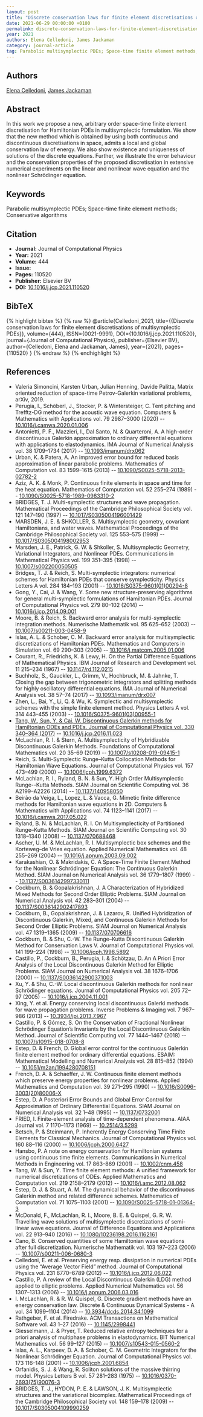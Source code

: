 ```yaml
---
layout: post
title: "Discrete conservation laws for finite element discretisations of multisymplectic PDEs"
date: 2021-06-29 00:00:00 +0100
permalink: discrete-conservation-laws-for-finite-element-discretisations-of-multisymplectic-pdes
year: 2021
authors: Elena Celledoni, James Jackaman
category: journal-article
tag: Parabolic multisymplectic PDEs; Space-time finite element methods; Conservative algorithms
---
```

 
## Authors
[Elena Celledoni](authors/elena-celledoni), [James Jackaman](authors/james-jackaman)
 
## Abstract
In this work we propose a new, arbitrary order space-time finite element discretisation for Hamiltonian PDEs in multisymplectic formulation. We show that the new method which is obtained by using both continuous and discontinuous discretisations in space, admits a local and global conservation law of energy. We also show existence and uniqueness of solutions of the discrete equations. Further, we illustrate the error behaviour and the conservation properties of the proposed discretisation in extensive numerical experiments on the linear and nonlinear wave equation and the nonlinear Schrödinger equation.
 
## Keywords
Parabolic multisymplectic PDEs; Space-time finite element methods; Conservative algorithms
 
## Citation
- **Journal:** Journal of Computational Physics
- **Year:** 2021
- **Volume:** 444
- **Issue:** 
- **Pages:** 110520
- **Publisher:** Elsevier BV
- **DOI:** [10.1016/j.jcp.2021.110520](https://doi.org/10.1016/j.jcp.2021.110520)
 
## BibTeX
{% highlight bibtex %}
{% raw %}
@article{Celledoni_2021,
  title={{Discrete conservation laws for finite element discretisations of multisymplectic PDEs}},
  volume={444},
  ISSN={0021-9991},
  DOI={10.1016/j.jcp.2021.110520},
  journal={Journal of Computational Physics},
  publisher={Elsevier BV},
  author={Celledoni, Elena and Jackaman, James},
  year={2021},
  pages={110520}
}
{% endraw %}
{% endhighlight %}
 
## References
- Valeria Simoncini, Karsten Urban, Julian Henning, Davide Palitta, Matrix oriented reduction of space-time Petrov-Galerkin variational problems, arXiv, 2019.
- Perugia, I., Schöberl, J., Stocker, P. & Wintersteiger, C. Tent pitching and Trefftz-DG method for the acoustic wave equation. Computers &amp; Mathematics with Applications vol. 79 2987–3000 (2020) -- [10.1016/j.camwa.2020.01.006](https://doi.org/10.1016/j.camwa.2020.01.006)
- Antonietti, P. F., Mazzieri, I., Dal Santo, N. & Quarteroni, A. A high-order discontinuous Galerkin approximation to ordinary differential equations with applications to elastodynamics. IMA Journal of Numerical Analysis vol. 38 1709–1734 (2017) -- [10.1093/imanum/drx062](https://doi.org/10.1093/imanum/drx062)
- Urban, K. & Patera, A. An improved error bound for reduced basis approximation of linear parabolic problems. Mathematics of Computation vol. 83 1599–1615 (2013) -- [10.1090/S0025-5718-2013-02782-2](https://doi.org/10.1090/S0025-5718-2013-02782-2)
- Aziz, A. K. & Monk, P. Continuous finite elements in space and time for the heat equation. Mathematics of Computation vol. 52 255–274 (1989) -- [10.1090/S0025-5718-1989-0983310-2](https://doi.org/10.1090/S0025-5718-1989-0983310-2)
- BRIDGES, T. J. Multi-symplectic structures and wave propagation. Mathematical Proceedings of the Cambridge Philosophical Society vol. 121 147–190 (1997) -- [10.1017/S0305004196001429](https://doi.org/10.1017/S0305004196001429)
- MARSDEN, J. E. & SHKOLLER, S. Multisymplectic geometry, covariant Hamiltonians, and water waves. Mathematical Proceedings of the Cambridge Philosophical Society vol. 125 553–575 (1999) -- [10.1017/S0305004198002953](https://doi.org/10.1017/S0305004198002953)
- Marsden, J. E., Patrick, G. W. & Shkoller, S. Multisymplectic Geometry, Variational Integrators, and Nonlinear PDEs. Communications in Mathematical Physics vol. 199 351–395 (1998) -- [10.1007/s002200050505](https://doi.org/10.1007/s002200050505)
- Bridges, T. J. & Reich, S. Multi-symplectic integrators: numerical schemes for Hamiltonian PDEs that conserve symplecticity. Physics Letters A vol. 284 184–193 (2001) -- [10.1016/S0375-9601(01)00294-8](https://doi.org/10.1016/S0375-9601(01)00294-8)
- Gong, Y., Cai, J. & Wang, Y. Some new structure-preserving algorithms for general multi-symplectic formulations of Hamiltonian PDEs. Journal of Computational Physics vol. 279 80–102 (2014) -- [10.1016/j.jcp.2014.09.001](https://doi.org/10.1016/j.jcp.2014.09.001)
- Moore, B. & Reich, S. Backward error analysis for multi-symplectic integration methods. Numerische Mathematik vol. 95 625–652 (2003) -- [10.1007/s00211-003-0458-9](https://doi.org/10.1007/s00211-003-0458-9)
- Islas, A. L. & Schober, C. M. Backward error analysis for multisymplectic discretizations of Hamiltonian PDEs. Mathematics and Computers in Simulation vol. 69 290–303 (2005) -- [10.1016/j.matcom.2005.01.006](https://doi.org/10.1016/j.matcom.2005.01.006)
- Courant, R., Friedrichs, K. & Lewy, H. On the Partial Difference Equations of Mathematical Physics. IBM Journal of Research and Development vol. 11 215–234 (1967) -- [10.1147/rd.112.0215](https://doi.org/10.1147/rd.112.0215)
- Buchholz, S., Gauckler, L., Grimm, V., Hochbruck, M. & Jahnke, T. Closing the gap between trigonometric integrators and splitting methods for highly oscillatory differential equations. IMA Journal of Numerical Analysis vol. 38 57–74 (2017) -- [10.1093/imanum/drx007](https://doi.org/10.1093/imanum/drx007)
- Zhen, L., Bai, Y., Li, Q. & Wu, K. Symplectic and multisymplectic schemes with the simple finite element method. Physics Letters A vol. 314 443–455 (2003) -- [10.1016/S0375-9601(03)00955-1](https://doi.org/10.1016/S0375-9601(03)00955-1)
- [Tang, W., Sun, Y. & Cai, W. Discontinuous Galerkin methods for Hamiltonian ODEs and PDEs. Journal of Computational Physics vol. 330 340–364 (2017)](discontinuous-galerkin-methods-for-hamiltonian-odes-and-pdes) -- [10.1016/j.jcp.2016.11.023](https://doi.org/10.1016/j.jcp.2016.11.023)
- McLachlan, R. I. & Stern, A. Multisymplecticity of Hybridizable Discontinuous Galerkin Methods. Foundations of Computational Mathematics vol. 20 35–69 (2019) -- [10.1007/s10208-019-09415-1](https://doi.org/10.1007/s10208-019-09415-1)
- Reich, S. Multi-Symplectic Runge–Kutta Collocation Methods for Hamiltonian Wave Equations. Journal of Computational Physics vol. 157 473–499 (2000) -- [10.1006/jcph.1999.6372](https://doi.org/10.1006/jcph.1999.6372)
- McLachlan, R. I., Ryland, B. N. & Sun, Y. High Order Multisymplectic Runge--Kutta Methods. SIAM Journal on Scientific Computing vol. 36 A2199–A2226 (2014) -- [10.1137/140958050](https://doi.org/10.1137/140958050)
- Beirão da Veiga, L., Lopez, L. & Vacca, G. Mimetic finite difference methods for Hamiltonian wave equations in 2D. Computers &amp; Mathematics with Applications vol. 74 1123–1141 (2017) -- [10.1016/j.camwa.2017.05.022](https://doi.org/10.1016/j.camwa.2017.05.022)
- Ryland, B. N. & McLachlan, R. I. On Multisymplecticity of Partitioned Runge–Kutta Methods. SIAM Journal on Scientific Computing vol. 30 1318–1340 (2008) -- [10.1137/070688468](https://doi.org/10.1137/070688468)
- Ascher, U. M. & McLachlan, R. I. Multisymplectic box schemes and the Korteweg–de Vries equation. Applied Numerical Mathematics vol. 48 255–269 (2004) -- [10.1016/j.apnum.2003.09.002](https://doi.org/10.1016/j.apnum.2003.09.002)
- Karakashian, O. & Makridakis, C. A Space-Time Finite Element Method for the Nonlinear Schrödinger Equation: The Continuous Galerkin Method. SIAM Journal on Numerical Analysis vol. 36 1779–1807 (1999) -- [10.1137/S0036142997330111](https://doi.org/10.1137/S0036142997330111)
- Cockburn, B. & Gopalakrishnan, J. A Characterization of Hybridized Mixed Methods for Second Order Elliptic Problems. SIAM Journal on Numerical Analysis vol. 42 283–301 (2004) -- [10.1137/S0036142902417893](https://doi.org/10.1137/S0036142902417893)
- Cockburn, B., Gopalakrishnan, J. & Lazarov, R. Unified Hybridization of Discontinuous Galerkin, Mixed, and Continuous Galerkin Methods for Second Order Elliptic Problems. SIAM Journal on Numerical Analysis vol. 47 1319–1365 (2009) -- [10.1137/070706616](https://doi.org/10.1137/070706616)
- Cockburn, B. & Shu, C.-W. The Runge–Kutta Discontinuous Galerkin Method for Conservation Laws V. Journal of Computational Physics vol. 141 199–224 (1998) -- [10.1006/jcph.1998.5892](https://doi.org/10.1006/jcph.1998.5892)
- Castillo, P., Cockburn, B., Perugia, I. & Schötzau, D. An A Priori Error Analysis of the Local Discontinuous Galerkin Method for Elliptic Problems. SIAM Journal on Numerical Analysis vol. 38 1676–1706 (2000) -- [10.1137/S0036142900371003](https://doi.org/10.1137/S0036142900371003)
- Xu, Y. & Shu, C.-W. Local discontinuous Galerkin methods for nonlinear Schrödinger equations. Journal of Computational Physics vol. 205 72–97 (2005) -- [10.1016/j.jcp.2004.11.001](https://doi.org/10.1016/j.jcp.2004.11.001)
- Xing, Y. et al. Energy conserving local discontinuous Galerki
methods for wave propagation problems. Inverse Problems &amp; Imaging vol. 7 967–986 (2013) -- [10.3934/ipi.2013.7.967](https://doi.org/10.3934/ipi.2013.7.967)
- Castillo, P. & Gómez, S. On the Conservation of Fractional Nonlinear Schrödinger Equation’s Invariants by the Local Discontinuous Galerkin Method. Journal of Scientific Computing vol. 77 1444–1467 (2018) -- [10.1007/s10915-018-0708-8](https://doi.org/10.1007/s10915-018-0708-8)
- Estep, D. & French, D. Global error control for the continuous Galerkin finite element method for ordinary differential equations. ESAIM: Mathematical Modelling and Numerical Analysis vol. 28 815–852 (1994) -- [10.1051/m2an/1994280708151](https://doi.org/10.1051/m2an/1994280708151)
- French, D. A. & Schaeffer, J. W. Continuous finite element methods which preserve energy properties for nonlinear problems. Applied Mathematics and Computation vol. 39 271–295 (1990) -- [10.1016/S0096-3003(20)80006-X](https://doi.org/10.1016/S0096-3003(20)80006-X)
- Estep, D. A Posteriori Error Bounds and Global Error Control for Approximation of Ordinary Differential Equations. SIAM Journal on Numerical Analysis vol. 32 1–48 (1995) -- [10.1137/0732001](https://doi.org/10.1137/0732001)
- FRIED, I. Finite-element analysis of time-dependent phenomena. AIAA Journal vol. 7 1170–1173 (1969) -- [10.2514/3.5299](https://doi.org/10.2514/3.5299)
- Betsch, P. & Steinmann, P. Inherently Energy Conserving Time Finite Elements for Classical Mechanics. Journal of Computational Physics vol. 160 88–116 (2000) -- [10.1006/jcph.2000.6427](https://doi.org/10.1006/jcph.2000.6427)
- Hansbo, P. A note on energy conservation for Hamiltonian systems using continuous time finite elements. Communications in Numerical Methods in Engineering vol. 17 863–869 (2001) -- [10.1002/cnm.458](https://doi.org/10.1002/cnm.458)
- Tang, W. & Sun, Y. Time finite element methods: A unified framework for numerical discretizations of ODEs. Applied Mathematics and Computation vol. 219 2158–2179 (2012) -- [10.1016/j.amc.2012.08.062](https://doi.org/10.1016/j.amc.2012.08.062)
- Estep, D. J. & Stuart, A. M. The dynamical behavior of the discontinuous Galerkin method and related difference schemes. Mathematics of Computation vol. 71 1075–1103 (2001) -- [10.1090/S0025-5718-01-01364-3](https://doi.org/10.1090/S0025-5718-01-01364-3)
- McDonald, F., McLachlan, R. I., Moore, B. E. & Quispel, G. R. W. Travelling wave solutions of multisymplectic discretizations of semi-linear wave equations. Journal of Difference Equations and Applications vol. 22 913–940 (2016) -- [10.1080/10236198.2016.1162161](https://doi.org/10.1080/10236198.2016.1162161)
- Cano, B. Conserved quantities of some Hamiltonian wave equations after full discretization. Numerische Mathematik vol. 103 197–223 (2006) -- [10.1007/s00211-006-0680-3](https://doi.org/10.1007/s00211-006-0680-3)
- Celledoni, E. et al. Preserving energy resp. dissipation in numerical PDEs using the “Average Vector Field” method. Journal of Computational Physics vol. 231 6770–6789 (2012) -- [10.1016/j.jcp.2012.06.022](https://doi.org/10.1016/j.jcp.2012.06.022)
- Castillo, P. A review of the Local Discontinuous Galerkin (LDG) method applied to elliptic problems. Applied Numerical Mathematics vol. 56 1307–1313 (2006) -- [10.1016/j.apnum.2006.03.016](https://doi.org/10.1016/j.apnum.2006.03.016)
- I. McLachlan, R. & R. W. Quispel, G. Discrete gradient methods have an energy conservation law. Discrete &amp; Continuous Dynamical Systems - A vol. 34 1099–1104 (2014) -- [10.3934/dcds.2014.34.1099](https://doi.org/10.3934/dcds.2014.34.1099)
- Rathgeber, F. et al. Firedrake. ACM Transactions on Mathematical Software vol. 43 1–27 (2016) -- [10.1145/2998441](https://doi.org/10.1145/2998441)
- Giesselmann, J. & Pryer, T. Reduced relative entropy techniques for a priori analysis of multiphase problems in elastodynamics. BIT Numerical Mathematics vol. 56 99–127 (2015) -- [10.1007/s10543-015-0560-2](https://doi.org/10.1007/s10543-015-0560-2)
- Islas, A. L., Karpeev, D. A. & Schober, C. M. Geometric Integrators for the Nonlinear Schrödinger Equation. Journal of Computational Physics vol. 173 116–148 (2001) -- [10.1006/jcph.2001.6854](https://doi.org/10.1006/jcph.2001.6854)
- Orfanidis, S. J. & Wang, R. Soliton solutions of the massive thirring model. Physics Letters B vol. 57 281–283 (1975) -- [10.1016/0370-2693(75)90076-3](https://doi.org/10.1016/0370-2693(75)90076-3)
- BRIDGES, T. J., HYDON, P. E. & LAWSON, J. K. Multisymplectic structures and the variational bicomplex. Mathematical Proceedings of the Cambridge Philosophical Society vol. 148 159–178 (2009) -- [10.1017/S0305004109990259](https://doi.org/10.1017/S0305004109990259)

